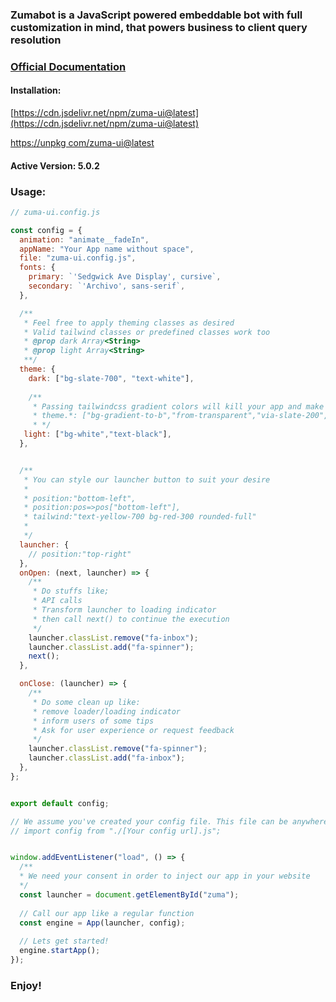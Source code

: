 
### Zumabot is a JavaScript powered embeddable bot with full customization in mind, that powers business to client query resolution

### [Official Documentation](https://zumabot.vercel.app)

#### Installation:

[https://cdn.jsdelivr.net/npm/zuma-ui@latest](https://cdn.jsdelivr.net/npm/zuma-ui@latest)

[https://unpkg com/zuma-ui@latest](unpkg.com/zuma@latest)

#### Active Version: 5.0.2


### Usage:

```js
// zuma-ui.config.js

const config = {
  animation: "animate__fadeIn",
  appName: "Your App name without space",
  file: "zuma-ui.config.js",
  fonts: {
    primary: `'Sedgwick Ave Display', cursive`,
    secondary: `'Archivo', sans-serif`,
  },

  /**
   * Feel free to apply theming classes as desired
   * Valid tailwind classes or predefined classes work too
   * @prop dark Array<String>
   * @prop light Array<String>
   **/
  theme: {
    dark: ["bg-slate-700", "text-white"],
    
    /**
     * Passing tailwindcss gradient colors will kill your app and make it slow as hell. 
     * theme.*: ["bg-gradient-to-b","from-transparent","via-slate-200","to-slate-300", text-black"],
     * */
   light: ["bg-white","text-black"],
  },


  /**
   * You can style our launcher button to suit your desire
   *
   * position:"bottom-left",
   * position:pos=>pos["bottom-left"],
   * tailwind:"text-yellow-700 bg-red-300 rounded-full"
   *
   */
  launcher: {
    // position:"top-right"
  },
  onOpen: (next, launcher) => {
    /**
     * Do stuffs like;
     * API calls
     * Transform launcher to loading indicator
     * then call next() to continue the execution
     */
    launcher.classList.remove("fa-inbox");
    launcher.classList.add("fa-spinner");
    next();
  },

  onClose: (launcher) => {
    /**
     * Do some clean up like:
     * remove loader/loading indicator
     * inform users of some tips
     * Ask for user experience or request feedback
     */
    launcher.classList.remove("fa-spinner");
    launcher.classList.add("fa-inbox");
  },
};


export default config;

```
```js
// We assume you've created your config file. This file can be anywhere in your app. The location is completely up to you
// import config from "./[Your config url].js";


window.addEventListener("load", () => {
  /**
  * We need your consent in order to inject our app in your website 
  */
  const launcher = document.getElementById("zuma");
  
  // Call our app like a regular function
  const engine = App(launcher, config);
  
  // Lets get started!
  engine.startApp();
});

```

### Enjoy!